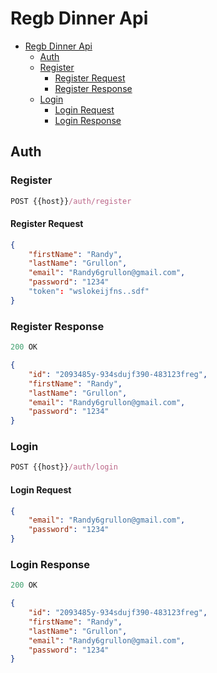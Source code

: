 # Regb Dinner Api

- [Regb Dinner Api](#regb-dinner-api)
  - [Auth](#auth)
  - [Register](#register)
    - [Register Request](#register-request)
    - [Register Response](#register-response)
  - [Login](#login)
    - [Login Request](#Login-request)
    - [Login Response](#login-response)

## Auth

### Register

```js
POST {{host}}/auth/register
```

#### Register Request

```Json
{
    "firstName": "Randy",
    "lastName": "Grullon",
    "email": "Randy6grullon@gmail.com",
    "password": "1234"
    "token": "wslokeijfns..sdf"
}
```

### Register Response

```js
200 OK
```

```Json
{
    "id": "2093485y-934sdujf390-483123freg",
    "firstName": "Randy",
    "lastName": "Grullon",
    "email": "Randy6grullon@gmail.com",
    "password": "1234"
}
```

### Login

```js
POST {{host}}/auth/login
```

#### Login Request

```Json
{
    "email": "Randy6grullon@gmail.com",
    "password": "1234"
}
```

### Login Response

```js
200 OK
```

```Json
{
    "id": "2093485y-934sdujf390-483123freg",
    "firstName": "Randy",
    "lastName": "Grullon",
    "email": "Randy6grullon@gmail.com",
    "password": "1234"
}
```

<!-- create the Login section -->

